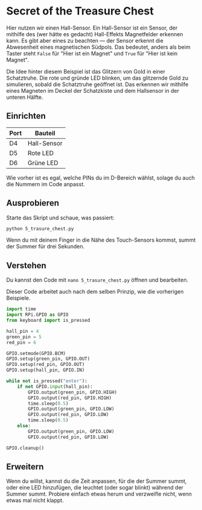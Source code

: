 # Secret of the Treasure Chest

Hier nutzen wir einen Hall-Sensor. Ein Hall-Sensor ist ein Sensor, der mithilfe des (wer hätte es gedacht) Hall-Effekts Magnetfelder erkennen kann. Es gibt aber eines zu beachten &mdash; der Sensor erkennt die Abwesenheit eines magnetischen Südpols. Das bedeutet, anders als beim Taster steht `False` für "Hier ist ein Magnet" und `True` für "Hier ist kein Magnet".

Die Idee hinter diesem Beispiel ist das Glitzern von Gold in einer Schatztruhe. Die rote und gründe LED blinken, um das glitzernde Gold zu simulieren, sobald die Schatztruhe geöffnet ist. Das erkennen wir mithilfe eines Magneten im Deckel der Schatzkiste und dem Hallsensor in der unteren Hälfte.

## Einrichten

| Port | Bauteil |
| ---- | ------- |
| D4 | Hall-Sensor |
| D5 | Rote LED |
| D6 | Grüne LED |

Wie vorher ist es egal, welche PINs du im D-Bereich wählst, solage du auch die Nummern im Code anpasst.

## Ausprobieren

Starte das Skript und schaue, was passiert:

```bash
python 5_trasure_chest.py
```

Wenn du mit deinem Finger in die Nähe des Touch-Sensors kommst, summt der Summer für drei Sekunden.

## Verstehen

Du kannst den Code mit `nano 5_trasure_chest.py` öffnen und bearbeiten.

Dieser Code arbeitet auch nach dem selben Prinzip, wie die vorherigen Beispiele.

```python
import time
import RPi.GPIO as GPIO
from keyboard import is_pressed

hall_pin = 4
green_pin = 5
red_pin = 6

GPIO.setmode(GPIO.BCM)
GPIO.setup(green_pin, GPIO.OUT)
GPIO.setup(red_pin, GPIO.OUT)
GPIO.setup(hall_pin, GPIO.IN)

while not is_pressed("enter"):
    if not GPIO.input(hall_pin):
        GPIO.output(green_pin, GPIO.HIGH)
        GPIO.output(red_pin, GPIO.HIGH)
        time.sleep(0.5)
        GPIO.output(green_pin, GPIO.LOW)
        GPIO.output(red_pin, GPIO.LOW)
        time.sleep(0.5)
    else:
        GPIO.output(green_pin, GPIO.LOW)
        GPIO.output(red_pin, GPIO.LOW)

GPIO.cleanup()

```

## Erweitern

Wenn du willst, kannst du die Zeit anpassen, für die der Summer summt, oder eine LED hinzufügen, die leuchtet (oder sogar blinkt) während der Summer summt. Probiere einfach etwas herum und verzweifle nicht, wenn etwas mal nicht klappt.
